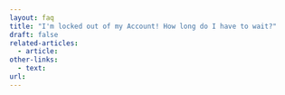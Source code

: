 ```yaml
---
layout: faq
title: "I'm locked out of my Account! How long do I have to wait?"
draft: false
related-articles:
  - article:
other-links:
  - text:
url:
---
```

